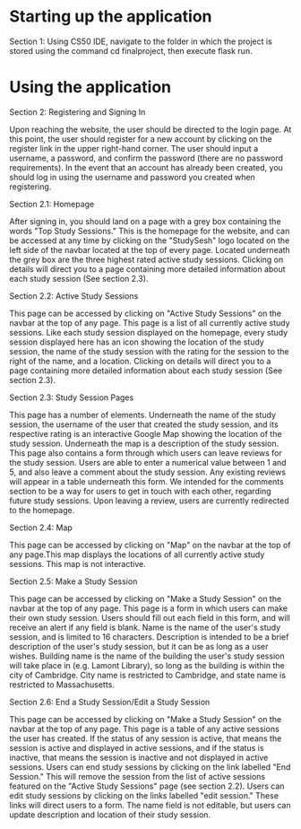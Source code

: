 # Starting up the application
Section 1: Using CS50 IDE, navigate to the folder in which the project is stored using the command cd finalproject, then execute flask run.

# Using the application
Section 2: Registering and Signing In

Upon reaching the website, the user should be directed to the login page. At this point, the user should register for a new account by clicking on the register link in the upper right-hand corner. The user should input a username, a password, and confirm the password (there are no password requirements). In the event that an account has already been created, you should log in using the username and password you created when registering.

Section 2.1: Homepage

After signing in, you should land on a page with a grey box containing the words "Top Study Sessions." This is the homepage for the website, and can be accessed at any time by clicking on the "StudySesh" logo located on the left side of the navbar located at the top of every page. Located underneath the grey box are the three highest rated active study sessions. Clicking on details will direct you to a page containing more detailed information about each study session (See section 2.3).

Section 2.2: Active Study Sessions

This page can be accessed by clicking on "Active Study Sessions" on the navbar at the top of any page. This page is a list of all currently active study sessions. Like each study session displayed on the homepage, every study session displayed here has an icon showing the location of the study session, the name of the study session with the rating for the session to the right of the name, and a location. Clicking on details will direct you to a page containing more detailed information about each study session (See section 2.3).

Section 2.3: Study Session Pages

This page has a number of elements. Underneath the name of the study session, the username of the user that created the study session, and its respective rating is an interactive Google Map showing the location of the study session. Underneath the map is a description of the study session. This page also contains a form through which users can leave reviews for the study session. Users are able to enter a numerical value between 1 and 5, and also leave a comment about the study session. Any existing reviews will appear in a table underneath this form. We intended for the comments section to be a way for users to get in touch with each other, regarding future study sessions. Upon leaving a review, users are currently redirected to the homepage.

Section 2.4: Map

This page can be accessed by clicking on "Map" on the navbar at the top of any page.This map displays the locations of all currently active study sessions. This map is not interactive.

Section 2.5: Make a Study Session

This page can be accessed by clicking on "Make a Study Session" on the navbar at the top of any page. This page is a form in which users can make their own study session. Users should fill out each field in this form, and will receive an alert if any field is blank. Name is the name of the user's study session, and is limited to 16 characters. Description is intended to be a brief description of the user's study session, but it can be as long as a user wishes. Building name is the name of the building the user's study session will take place in (e.g. Lamont Library), so long as the building is within the city of Cambridge. City name is restricted to Cambridge, and state name is restricted to Massachusetts.

Section 2.6: End a Study Session/Edit a Study Session

This page can be accessed by clicking on "Make a Study Session" on the navbar at the top of any page. This page is a table of any active sessions the user has created. If the status of any session is active, that means the session is active and displayed in active sessions, and if the status is inactive, that means the session is inactive and not displayed in active sessions. Users can end study sessions by clicking on the link labelled "End Session." This will remove the session from the list of active sessions featured on the "Active Study Sessions" page (see section 2.2). Users can edit study sessions by clicking on the links labelled "edit session." These links will direct users to a form. The name field is not editable, but users can update description and location of their study session.
